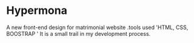 # Hypermona
A new front-end design for matrimonial website .tools used 'HTML, CSS, BOOSTRAP '
It is a small trail in my development process.
